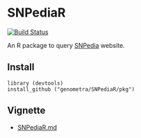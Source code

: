 


SNPediaR
================================================================================

[![Build Status](https://travis-ci.org/genometra/SNPediaR.svg?branch=master)](https://travis-ci.org/genometra/SNPediaR)

An R package to query [SNPedia](http://www.snpedia.com/index.php/SNPedia) website.


Install
--------------------------------------------------------------------------------

    library (devtools)
    install_github ("genometra/SNPediaR/pkg")

Vignette
--------------------------------------------------------------------------------

- [SNPediaR.md](SNPediaR.md)
